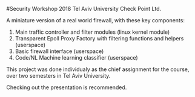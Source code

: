 #Security Workshop 2018
Tel Aviv University
Check Point Ltd.


A miniature version of a real world firewall,
with these key components:
1. Main traffic controller and filter modules (linux kernel module)
2. Transparent Epoll Proxy Factory with filtering functions and helpers (userspace)
3. Basic firewall interface (userspace)
4. Code/NL Machine learning classifier (userspace)



This project was done individualy as the chief assignment for the course,
over two semesters in Tel Aviv University.


Checking out the presentation is recommended.
